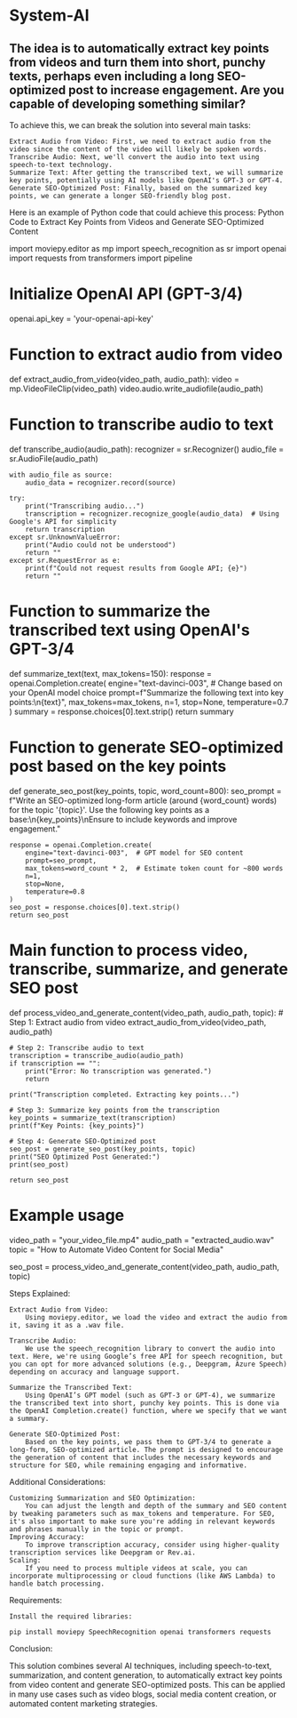 # System-AI
The idea is to automatically extract key points from videos and turn them into short, punchy texts, perhaps even including a long SEO-optimized post to increase engagement. Are you capable of developing something similar?
-------------
To achieve this, we can break the solution into several main tasks:

    Extract Audio from Video: First, we need to extract audio from the video since the content of the video will likely be spoken words.
    Transcribe Audio: Next, we'll convert the audio into text using speech-to-text technology.
    Summarize Text: After getting the transcribed text, we will summarize key points, potentially using AI models like OpenAI's GPT-3 or GPT-4.
    Generate SEO-Optimized Post: Finally, based on the summarized key points, we can generate a longer SEO-friendly blog post.

Here is an example of Python code that could achieve this process:
Python Code to Extract Key Points from Videos and Generate SEO-Optimized Content

import moviepy.editor as mp
import speech_recognition as sr
import openai
import requests
from transformers import pipeline

# Initialize OpenAI API (GPT-3/4)
openai.api_key = 'your-openai-api-key'

# Function to extract audio from video
def extract_audio_from_video(video_path, audio_path):
    video = mp.VideoFileClip(video_path)
    video.audio.write_audiofile(audio_path)

# Function to transcribe audio to text
def transcribe_audio(audio_path):
    recognizer = sr.Recognizer()
    audio_file = sr.AudioFile(audio_path)
    
    with audio_file as source:
        audio_data = recognizer.record(source)
    
    try:
        print("Transcribing audio...")
        transcription = recognizer.recognize_google(audio_data)  # Using Google's API for simplicity
        return transcription
    except sr.UnknownValueError:
        print("Audio could not be understood")
        return ""
    except sr.RequestError as e:
        print(f"Could not request results from Google API; {e}")
        return ""

# Function to summarize the transcribed text using OpenAI's GPT-3/4
def summarize_text(text, max_tokens=150):
    response = openai.Completion.create(
        engine="text-davinci-003",  # Change based on your OpenAI model choice
        prompt=f"Summarize the following text into key points:\n{text}",
        max_tokens=max_tokens,
        n=1,
        stop=None,
        temperature=0.7
    )
    summary = response.choices[0].text.strip()
    return summary

# Function to generate SEO-optimized post based on the key points
def generate_seo_post(key_points, topic, word_count=800):
    seo_prompt = f"Write an SEO-optimized long-form article (around {word_count} words) for the topic '{topic}'. Use the following key points as a base:\n{key_points}\nEnsure to include keywords and improve engagement."
    
    response = openai.Completion.create(
        engine="text-davinci-003",  # GPT model for SEO content
        prompt=seo_prompt,
        max_tokens=word_count * 2,  # Estimate token count for ~800 words
        n=1,
        stop=None,
        temperature=0.8
    )
    seo_post = response.choices[0].text.strip()
    return seo_post

# Main function to process video, transcribe, summarize, and generate SEO post
def process_video_and_generate_content(video_path, audio_path, topic):
    # Step 1: Extract audio from video
    extract_audio_from_video(video_path, audio_path)

    # Step 2: Transcribe audio to text
    transcription = transcribe_audio(audio_path)
    if transcription == "":
        print("Error: No transcription was generated.")
        return
    
    print("Transcription completed. Extracting key points...")

    # Step 3: Summarize key points from the transcription
    key_points = summarize_text(transcription)
    print(f"Key Points: {key_points}")
    
    # Step 4: Generate SEO-Optimized post
    seo_post = generate_seo_post(key_points, topic)
    print("SEO Optimized Post Generated:")
    print(seo_post)
    
    return seo_post

# Example usage
video_path = "your_video_file.mp4"
audio_path = "extracted_audio.wav"
topic = "How to Automate Video Content for Social Media"

seo_post = process_video_and_generate_content(video_path, audio_path, topic)

Steps Explained:

    Extract Audio from Video:
        Using moviepy.editor, we load the video and extract the audio from it, saving it as a .wav file.

    Transcribe Audio:
        We use the speech_recognition library to convert the audio into text. Here, we're using Google’s free API for speech recognition, but you can opt for more advanced solutions (e.g., Deepgram, Azure Speech) depending on accuracy and language support.

    Summarize the Transcribed Text:
        Using OpenAI’s GPT model (such as GPT-3 or GPT-4), we summarize the transcribed text into short, punchy key points. This is done via the OpenAI Completion.create() function, where we specify that we want a summary.

    Generate SEO-Optimized Post:
        Based on the key points, we pass them to GPT-3/4 to generate a long-form, SEO-optimized article. The prompt is designed to encourage the generation of content that includes the necessary keywords and structure for SEO, while remaining engaging and informative.

Additional Considerations:

    Customizing Summarization and SEO Optimization:
        You can adjust the length and depth of the summary and SEO content by tweaking parameters such as max_tokens and temperature. For SEO, it's also important to make sure you're adding in relevant keywords and phrases manually in the topic or prompt.
    Improving Accuracy:
        To improve transcription accuracy, consider using higher-quality transcription services like Deepgram or Rev.ai.
    Scaling:
        If you need to process multiple videos at scale, you can incorporate multiprocessing or cloud functions (like AWS Lambda) to handle batch processing.

Requirements:

    Install the required libraries:

    pip install moviepy SpeechRecognition openai transformers requests

Conclusion:

This solution combines several AI techniques, including speech-to-text, summarization, and content generation, to automatically extract key points from video content and generate SEO-optimized posts. This can be applied in many use cases such as video blogs, social media content creation, or automated content marketing strategies.

